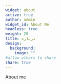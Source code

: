 ```yaml
---
widget: about
active: true
author: admin
widget_id: About Me
headless: true
weight: 20
title: درباره
design:
  background:
    image: ""
#allow others to share
share: true
---
```

About me
